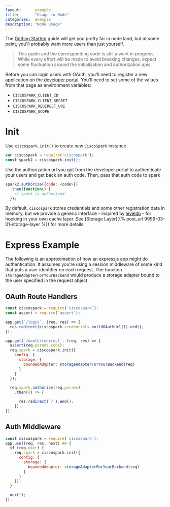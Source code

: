 ```yaml
---
layout:      example
title:       "Usage in Node"
categories:  example
description: "Node Usage"
---
```


The [Getting Started](/example/getting-started) guide will get you pretty far in node land, but at some point, you'll probably want more users than just yourself.

> This guide and the corresponding code is still a work in progress. While every effort will be made to avoid breaking changes, expect some fluctuation around the initialization and authorization apis.

Before you can login users with OAuth, you'll need to register a new application on the [developer portal](https://developer.ciscospark.com). You'll need to set some of the values from that page as environment variables:
- `CISCOSPARK_CLIENT_ID`
- `CISCOSPARK_CLIENT_SECRET`
- `CISCOSPARK_REDIRECT_URI`
- `CISCOSPARK_SCOPE`

# Init

Use `ciscospark.init()` to create new `CiscoSpark` instance.

```javascript
var ciscospark = require('ciscospark');
const spark2 = ciscospark.init();
```

Use the authorization url you got from the developer portal to authenticate your users and get back an auth code. Then, pass that auth code to spark

```javascript
spark2.authorize({code: <code>})
  .then(function() {
    // spark is authorized
  });
```

By default, `ciscospark` stores credentials and some other registration data in memory, but we provide a generic interface - inspired by [leveldb](https://www.npmjs.com/package/leveldb) - for hooking in your own cache layer. See [Storage Layer]({% post_url 9999-03-01-storage-layer %}) for more details.

# Express Example

The following is an approximation of how an expressjs app might do authentication. It assumes you're using a session middleware of some kind that puts a user identifier on each request. The function `storageAdapterForYourBackend` would produce a storage adapter bound to the user specified in the request object.

## OAuth Route Handlers

```javascript
const ciscospark = require(`ciscospark`);
const assert = require(`assert`);

app.get(`/login`, (req, res) => {
  res.redirect(ciscospark.credentials.buildOAuthUrl()).end();
});

app.get(`/oauth/redirect`, (req, res) => {
  assert(req.params.code);
  req.spark = ciscospark.init({
    config: {
      storage: {
        boundedAdapter: storageAdapterForYourBackend(req)
      }
    }
  });

  req.spark.authorize(req.params)
    .then(() => {

      res.redirect(`/`).end();
    });
});
```

## Auth Middleware
```javascript
const ciscospark = require(`ciscospark`);
app.use((req, res, next) => {
  if (req.user) {
    req.spark = ciscospark.init({
      config: {
        storage: {
          boundedAdapter: storageAdapterForYourBackend(req)
        }
      }
    });
  }

  next();
});
```
